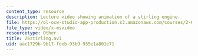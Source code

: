 ```yaml
---
content_type: resource
description: Lecture video showing animation of a stirling engine.
file: https://ol-ocw-studio-app-production.s3.amazonaws.com/courses/2-611-marine-power-and-propulsion-fall-2006/aac1729b9b17feeb93b9935e1a801e71_26stirling.avi
file_type: video/x-msvideo
resourcetype: Other
title: 26stirling.avi
uid: aac1729b-9b17-feeb-93b9-935e1a801e71
---
```

